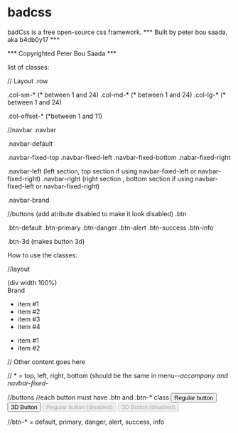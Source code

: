 # badcss
badCss is a free open-source css framework.
*** Built by peter bou saada, aka b4db0y17 ***

*** Copyrighted Peter Bou Saada ***

list of classes:

// Layout
.row

.col-sm-*		(* between 1 and 24)
.col-md-*		(* between 1 and 24)
.col-lg-*		(* between 1 and 24)

.col-offset-*	(*between 1 and 11)

//navbar
.navbar

.navbar-default

.navbar-fixed-top
.navbar-fixed-left
.navbar-fixed-bottom
.nabar-fixed-right

.navbar-left	(left section, top section if using navbar-fixed-left or navbar-fixed-right)
.navbar-right	(right section , bottom section if using navbar-fixed-left or navbar-fixed-right)

.navbar-brand

//buttons		(add atribute disabled to make it look disabled)
.btn

.btn-default
.btn-primary
.btn-danger
.btn-alert
.btn-success
.btn-info

.btn-3d 		(makes button 3d)

How to use the classes:

//layout
<div class="row"> 	(div width 100%)
 	<div class="col-sm-*">
	</div>
	<div class="col-sm-*>
	</div>
</div>
// Sum of * must be equal to 24 total

//navbar
<div class="navbar navbar-default navbar-fixed-*">
	<div class="navbar-left">
		<div class="navbar-brand">Brand</div>
		<ul>
			<li>item #1</li>
			<li>item #2</li>
			<li>item #3</li>
			<li>item #4</li>
		</ul>
	</div>
	<div class="navbar-right">
		<ul>
			<li>item #1</li>
			<li>item #2</li>
		</ul>
	</div>
</div>
<div class="menu-*-accompany">
	// Other content goes here
</div>

// * = top, left, right, bottom	(should be the same in menu-*-accompany and navbar-fixed-*

//buttons
//each button must have .btn and .btn-* class
<button class="btn btn-*">Regular button</button>
<button class="btn btn-* btn-3d">3D Button</button>
<button class="btn btn-*" disabled>Regular button (disabled)</button>
<button class="btn btn-* btn-3d" disabled>3D Button (disabled)</button>

//btn-* = default, primary, danger, alert, success, info 
